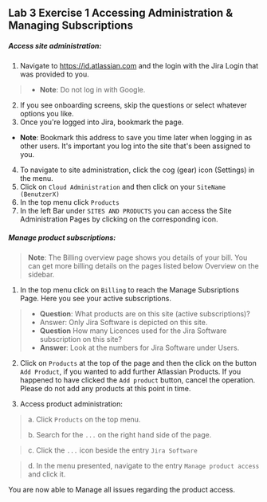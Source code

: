 ## Lab 3 Exercise 1 Accessing Administration & Managing Subscriptions
##### Access site administration:
 1. Navigate to https://id.atlassian.com and the login with the Jira Login that was provided to you.

>  * **Note**: Do not log in with Google.
 2. If you see onboarding screens, skip the questions or select whatever options you like. 
 3. Once you're logged into Jira, bookmark the page.
 * **Note**: Bookmark this address to save you time later when logging in as other users. It's important you log into the site that's been assigned to you.
 4. To navigate to site administration, click the cog (gear) icon (Settings) in the menu. 
 5. Click on `Cloud Administration` and then click on your `SiteName (BenutzerX)`
 6. In the top menu click `Products`
 7. In the left Bar under `SITES AND PRODUCTS` you can access the Site Administration Pages by clicking on the corresponding icon. 



##### Manage product subscriptions:
> **Note**: The Billing overview page shows you details of your bill. You can get more billing details on the pages listed below Overview on the sidebar.


1. In the top menu click on `Billing`  to reach the Manage Subsriptions Page. Here you see your active subscriptions.
> * **Question**: What products are on this site (active subscriptions)?
> * Answer: Only Jira Software is depicted on this site.
> * **Question** How many Licences used for the Jira
Software subscription on this site?
>* **Answer**: Look at the numbers for Jira Software under Users.
2. Click on `Products` at the top of the page and then the click on the button `Add Product`, if you wanted to add further Atlassian Products. If you happened to have clicked the `Add product` button, cancel the operation. Please do not add any products at this point in time.

3. Access product administration:
> a. Click `Products` on the top menu. 
> 
> b. Search for the `...` on the right hand side of the page. 

> c. Click the `...` icon beside the entry `Jira Software` 

> d. In the menu presented, navigate to the entry `Manage product access` and click it.

You are now able to Manage all issues regarding the product access.


